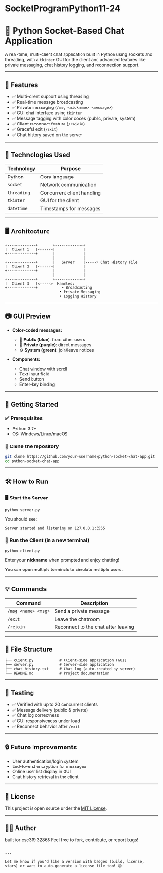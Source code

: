 # SocketProgramPython11-24

# 💬 Python Socket-Based Chat Application

A real-time, multi-client chat application built in Python using sockets and threading, with a `tkinter` GUI for the client and advanced features like private messaging, chat history logging, and reconnection support.

---

## 📌 Features

- ✅ Multi-client support using threading
- ✅ Real-time message broadcasting
- ✅ Private messaging (`/msg <nickname> <message>`)
- ✅ GUI chat interface using `tkinter`
- ✅ Message tagging with color codes (public, private, system)
- ✅ Client reconnect feature (`/rejoin`)
- ✅ Graceful exit (`/exit`)
- ✅ Chat history saved on the server

---

## 🧠 Technologies Used

| Technology | Purpose                     |
|------------|-----------------------------|
| Python     | Core language               |
| `socket`   | Network communication       |
| `threading`| Concurrent client handling  |
| `tkinter`  | GUI for the client          |
| `datetime` | Timestamps for messages     |

---

## 🖥️ Architecture

```
+-------------+       +-------------+
|  Client 1   |<----->|             |
+-------------+       |             |
                      |             |
+-------------+       |   Server    |-----> Chat History File
|  Client 2   |<----->|             |
+-------------+       |             |
                      |             |
+-------------+       +-------------+
|  Client 3   |<----->  Handles:
+-------------+           • Broadcasting
                         • Private Messaging
                         • Logging History
```

---

## 📷 GUI Preview

- **Color-coded messages:**
  - 💬 **Public (blue)**: from other users
  - 🔐 **Private (purple)**: direct messages
  - ⚙️ **System (green)**: join/leave notices

- **Components:**
  - Chat window with scroll
  - Text input field
  - Send button
  - Enter-key binding

---

## 🚀 Getting Started

### ✅ Prerequisites

- Python 3.7+
- OS: Windows/Linux/macOS

### 📁 Clone the repository

```bash
git clone https://github.com/your-username/python-socket-chat-app.git
cd python-socket-chat-app
```

---

## 🛠️ How to Run

### 🖥️ Start the Server

```bash
python server.py
```

You should see:
```bash
Server started and listening on 127.0.0.1:5555
```

### 💬 Run the Client (in a new terminal)

```bash
python client.py
```

Enter your **nickname** when prompted and enjoy chatting!

You can open multiple terminals to simulate multiple users.

---

## 💡 Commands

| Command             | Description                          |
|---------------------|--------------------------------------|
| `/msg <name> <msg>` | Send a private message               |
| `/exit`             | Leave the chatroom                   |
| `/rejoin`           | Reconnect to the chat after leaving  |

---

## 📂 File Structure

```
├── client.py            # Client-side application (GUI)
├── server.py            # Server-side application
├── chat_history.txt     # Chat log (auto-created by server)
└── README.md            # Project documentation
```

---

## 🧪 Testing

- ✅ Verified with up to 20 concurrent clients
- ✅ Message delivery (public & private)
- ✅ Chat log correctness
- ✅ GUI responsiveness under load
- ✅ Reconnect behavior after `/exit`

---

## 🔒 Future Improvements

- User authentication/login system
- End-to-end encryption for messages
- Online user list display in GUI
- Chat history retrieval in the client

---

## 📃 License

This project is open source under the [MIT License](LICENSE).

---

## 👨‍💻 Author

built for csc319 32868
Feel free to fork, contribute, or report bugs!

```

---

Let me know if you'd like a version with badges (build, license, stars) or want to auto-generate a license file too! 😊
